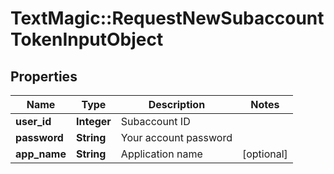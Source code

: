 # TextMagic::RequestNewSubaccountTokenInputObject

## Properties
Name | Type | Description | Notes
------------ | ------------- | ------------- | -------------
**user_id** | **Integer** | Subaccount ID | 
**password** | **String** | Your account password | 
**app_name** | **String** | Application name | [optional] 


